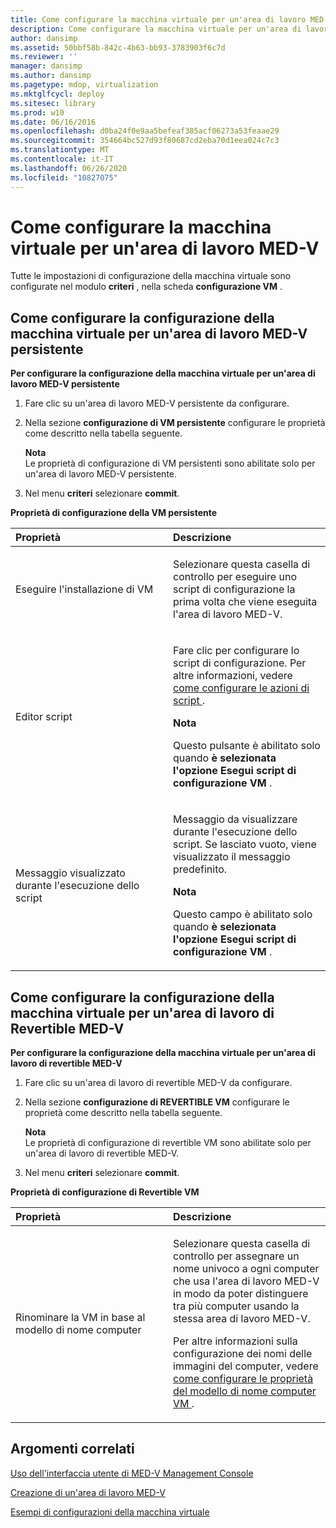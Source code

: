 ```yaml
---
title: Come configurare la macchina virtuale per un'area di lavoro MED-V
description: Come configurare la macchina virtuale per un'area di lavoro MED-V
author: dansimp
ms.assetid: 50bbf58b-842c-4b63-bb93-3783903f6c7d
ms.reviewer: ''
manager: dansimp
ms.author: dansimp
ms.pagetype: mdop, virtualization
ms.mktglfcycl: deploy
ms.sitesec: library
ms.prod: w10
ms.date: 06/16/2016
ms.openlocfilehash: d0ba24f0e9aa5befeaf385acf06273a53feaae29
ms.sourcegitcommit: 354664bc527d93f80687cd2eba70d1eea024c7c3
ms.translationtype: MT
ms.contentlocale: it-IT
ms.lasthandoff: 06/26/2020
ms.locfileid: "10827075"
---
```

# Come configurare la macchina virtuale per un'area di lavoro MED-V


Tutte le impostazioni di configurazione della macchina virtuale sono configurate nel modulo **criteri** , nella scheda **configurazione VM** .

## Come configurare la configurazione della macchina virtuale per un'area di lavoro MED-V persistente


**Per configurare la configurazione della macchina virtuale per un'area di lavoro MED-V persistente**

1.  Fare clic su un'area di lavoro MED-V persistente da configurare.

2.  Nella sezione **configurazione di VM persistente** configurare le proprietà come descritto nella tabella seguente.

    **Nota**  
    Le proprietà di configurazione di VM persistenti sono abilitate solo per un'area di lavoro MED-V persistente.



3.  Nel menu **criteri** selezionare **commit**.

**Proprietà di configurazione della VM persistente**

<table>
<colgroup>
<col width="50%" />
<col width="50%" />
</colgroup>
<thead>
<tr class="header">
<th align="left">Proprietà</th>
<th align="left">Descrizione</th>
</tr>
</thead>
<tbody>
<tr class="odd">
<td align="left"><p>Eseguire l'installazione di VM</p></td>
<td align="left"><p>Selezionare questa casella di controllo per eseguire uno script di configurazione la prima volta che viene eseguita l'area di lavoro MED-V.</p></td>
</tr>
<tr class="even">
<td align="left"><p>Editor script</p></td>
<td align="left"><p>Fare clic per configurare lo script di configurazione. Per altre informazioni, vedere <a href="how-to-set-up-script-actions.md" data-raw-source="[How to Set Up Script Actions](how-to-set-up-script-actions.md)"> come configurare le azioni di script </a> .</p>
<div class="alert">
<strong>Nota</strong><br/><p>Questo pulsante è abilitato solo quando <strong> è selezionata l'opzione Esegui script di configurazione VM </strong> .</p>
</div>
<div>

</div></td>
</tr>
<tr class="odd">
<td align="left"><p>Messaggio visualizzato durante l'esecuzione dello script</p></td>
<td align="left"><p>Messaggio da visualizzare durante l'esecuzione dello script. Se lasciato vuoto, viene visualizzato il messaggio predefinito.</p>
<div class="alert">
<strong>Nota</strong><br/><p>Questo campo è abilitato solo quando <strong> è selezionata l'opzione Esegui script di configurazione VM </strong> .</p>
</div>
<div>

</div></td>
</tr>
</tbody>
</table>



## Come configurare la configurazione della macchina virtuale per un'area di lavoro di Revertible MED-V


**Per configurare la configurazione della macchina virtuale per un'area di lavoro di revertible MED-V**

1.  Fare clic su un'area di lavoro di revertible MED-V da configurare.

2.  Nella sezione **configurazione di REVERTIBLE VM** configurare le proprietà come descritto nella tabella seguente.

    **Nota**  
    Le proprietà di configurazione di revertible VM sono abilitate solo per un'area di lavoro di revertible MED-V.



3.  Nel menu **criteri** selezionare **commit**.

**Proprietà di configurazione di Revertible VM**

<table>
<colgroup>
<col width="50%" />
<col width="50%" />
</colgroup>
<thead>
<tr class="header">
<th align="left">Proprietà</th>
<th align="left">Descrizione</th>
</tr>
</thead>
<tbody>
<tr class="odd">
<td align="left"><p>Rinominare la VM in base al modello di nome computer</p></td>
<td align="left"><p>Selezionare questa casella di controllo per assegnare un nome univoco a ogni computer che usa l'area di lavoro MED-V in modo da poter distinguere tra più computer usando la stessa area di lavoro MED-V.</p>
<p>Per altre informazioni sulla configurazione dei nomi delle immagini del computer, vedere <a href="how-to-configure-vm-computer-name-pattern-propertiesmedvv2.md" data-raw-source="[How to Configure VM Computer Name Pattern Properties](how-to-configure-vm-computer-name-pattern-propertiesmedvv2.md)"> come configurare le proprietà del modello di nome computer VM </a> .</p></td>
</tr>
</tbody>
</table>



## Argomenti correlati


[Uso dell'interfaccia utente di MED-V Management Console](using-the-med-v-management-console-user-interface.md)

[Creazione di un'area di lavoro MED-V](creating-a-med-v-workspacemedv-10-sp1.md)

[Esempi di configurazioni della macchina virtuale](examples-of-virtual-machine-configurationsv2.md)










